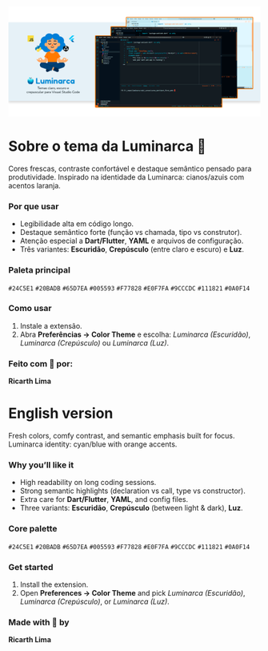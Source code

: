 ![banner-luminarca](https://raw.githubusercontent.com/ricarthlima/luminarca-theme-vsc/refs/heads/main/assets/banner.png)
# Sobre o tema da Luminarca 🩵

Cores frescas, contraste confortável e destaque semântico pensado para produtividade. Inspirado na identidade da Luminarca: cianos/azuis com acentos laranja.

### Por que usar

* Legibilidade alta em código longo.
* Destaque semântico forte (função vs chamada, tipo vs construtor).
* Atenção especial a **Dart/Flutter**, **YAML** e arquivos de configuração.
* Três variantes: **Escuridão**, **Crepúsculo** (entre claro e escuro) e **Luz**.

### Paleta principal

`#24C5E1` `#20BADB` `#65D7EA` `#005593` `#F77828` `#E0F7FA` `#9CCCDC` `#111821` `#0A0F14`

### Como usar

1. Instale a extensão.
2. Abra **Preferências → Color Theme** e escolha: *Luminarca (Escuridão)*, *Luminarca (Crepúsculo)* ou *Luminarca (Luz)*.

### Feito com 🩵 por:

**Ricarth Lima**



# English version

Fresh colors, comfy contrast, and semantic emphasis built for focus. Luminarca identity: cyan/blue with orange accents.

### Why you’ll like it

* High readability on long coding sessions.
* Strong semantic highlights (declaration vs call, type vs constructor).
* Extra care for **Dart/Flutter**, **YAML**, and config files.
* Three variants: **Escuridão**, **Crepúsculo** (between light & dark), **Luz**.

### Core palette

`#24C5E1` `#20BADB` `#65D7EA` `#005593` `#F77828` `#E0F7FA` `#9CCCDC` `#111821` `#0A0F14`

### Get started

1. Install the extension.
2. Open **Preferences → Color Theme** and pick *Luminarca (Escuridão)*, *Luminarca (Crepúsculo)*, or *Luminarca (Luz)*.

### Made with 🩵 by

**Ricarth Lima**
